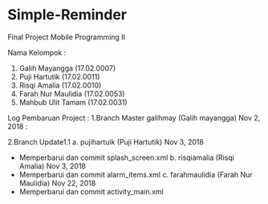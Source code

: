 # Simple-Reminder
Final Project Mobile Programming II

Nama Kelompok :
1. Galih Mayangga     (17.02.0007) 
2. Puji Hartutik      (17.02.0011)
3. Risqi Amalia       (17.02.0010)
4. Farah Nur Maulidia (17.02.0053)
5. Mahbub Ulit Tamam  (17.02.0031)



Log Pembaruan Project : 
1.Branch Master 
  galihmay (Galih mayangga) Nov 2, 2018  : 


2.Branch Update1.1
a. pujihartuik (Puji Hartutik)  Nov 3, 2018
   - Memperbarui dan commit splash_screen.xml 
b. risqiamalia (Risqi Amalia)   Nov 3, 2018  
   - Memperbarui dan commit alarm_items.xml
c. farahmaulidia (Farah Nur Maulidia)  Nov 22, 2018  
   - Memperbarui dan commit activity_main.xml
